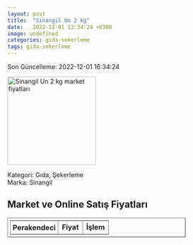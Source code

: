 ```yaml
---
layout: post
title:  "Sinangil Un 2 kg"
date:   2022-12-01 13:34:24 +0300
image: undefined
categories: gida-sekerleme
tags: gida-sekerleme
---
```


Son Güncelleme: 2022-12-01 16:34:24

<img src="undefined" width="200" alt="Sinangil Un 2 kg market fiyatları" />

Kategori: Gıda, Şekerleme
<br />
Marka: Sinangil

<h2>Market ve Online Satış Fiyatları</h2>

<table border="1" style="padding: 5px;width:80%;">
  <tr>
    <td style="padding: 5px;"><strong>Perakendeci</strong></td>
    <td><strong>Fiyat</strong></td>
    <td><strong>İşlem</strong></td>
  </tr>
  
</table>

